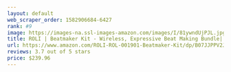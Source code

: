 ```yaml
---
layout: default 
﻿web_scraper_order: 1582906684-6427
rank: #9
image: https://images-na.ssl-images-amazon.com/images/I/81ywndUjPJL.jpg
title: ROLI | Beatmaker Kit - Wireless, Expressive Beat Making Bundle| Finger Drum and Create…
url: https://www.amazon.com/ROLI-ROL-001901-Beatmaker-Kit/dp/B07JJPPV2J/ref=zg_mw_musical-instruments_9?_encoding=UTF8&psc=1&refRID=8WS11NK2AYWPF8KSMPEX
reviews: 3.7 out of 5 stars
price: $239.96 
---
```


